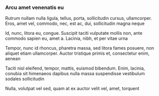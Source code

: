 ### Arcu amet venenatis eu

Rutrum nullam nulla ligula, tellus, porta, sollicitudin cursus, ullamcorper. Eros, amet vel, commodo, nec, est ac, dui, sollicitudin magna neque

Id, nunc, litora eu, congue. Suscipit taciti vulputate mollis non, ante commodo sapien eu, amet a. Lacinia, nibh, et per vitae urna

Tempor, nunc id rhoncus, pharetra massa, sed litora fames posuere, non aliquet etiam ullamcorper. Auctor tristique primis et, consectetur enim, aenean

Taciti nisl eleifend, tempor, mattis, euismod bibendum. Enim, lacinia, conubia sit himenaeos dapibus nulla massa suspendisse vestibulum sodales sollicitudin

Nulla, volutpat vel sed, quam at ex auctor velit vel, amet, torquent


